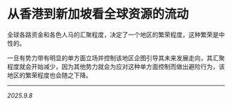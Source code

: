 # 从香港到新加坡看全球资源的流动

全球各路资金和各色人马的汇聚程度，决定了一个地区的繁荣程度，这种繁荣是中性的。

一旦有势力带有明显的单方面立场并控制该地区企图引导其未来发展走向，其汇聚程度就会开始减少，因为其他势力就会为应对这种单方面控制而做出避险行为，该地区的繁荣程度也会随之下降。

---

*2025.9.8*
